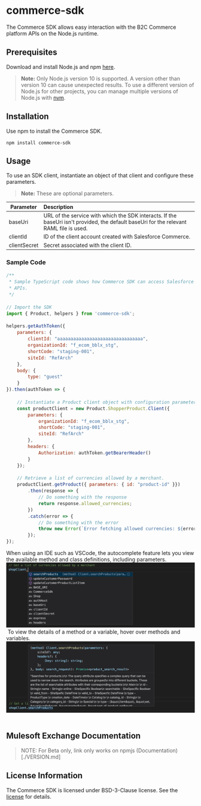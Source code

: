# commerce-sdk
The Commerce SDK allows easy interaction with the B2C Commerce platform APIs on the Node.js runtime.
​
## Prerequisites
Download and install Node.js and npm [here](https://nodejs.org/en/download/).
​
> **Note:** Only Node.js version 10 is supported. A version other than version 10 can cause unexpected results. To use a different version of Node.js for other projects, you can manage multiple versions of Node.js with [nvm](https://github.com/nvm-sh/nvm).
​
## Installation
Use npm to install the Commerce SDK.
​
```
npm install commerce-sdk
```
## Usage
To use an SDK client, instantiate an object of that client and configure these parameters. 
> **Note:** These are optional parameters.

| Parameter | Description |
| --------- | :----------- |
| baseUri | URL of the service with which the SDK interacts. If the baseUri isn't provided, the default baseUri for the relevant RAML file is used.  |
| clientId | ID of the client account created with Salesforce Commerce. |
| clientSecret | Secret associated with the client ID. |


### Sample Code 
```javascript
/**
 * Sample TypeScript code shows how Commerce SDK can access Salesforce Commerce 
 * APIs.
 */
​
// Import the SDK
import { Product, helpers } from 'commerce-sdk';

helpers.getAuthToken({
    parameters: {
        clientId: "aaaaaaaaaaaaaaaaaaaaaaaaaaaaaaaa",
        organizationId: "f_ecom_bblx_stg",
        shortCode: "staging-001",
        siteId: "RefArch"
    },
    body: {
        type: "guest"
    }
}).then(authToken => {

    // Instantiate a Product client object with configuration parameters.
    const productClient = new Product.ShopperProduct.Client({
        parameters: {
            organizationId: "f_ecom_bblx_stg",
            shortCode: "staging-001",
            siteId: "RefArch"
        },
        headers: {
            Authorization: authToken.getBearerHeader()
        }
    });

    // Retrieve a list of currencies allowed by a merchant.
    productClient.getProduct({ parameters: { id: "product-id" }})
        .then(response => {
            // Do something with the response
            return response.allowed_currencies;
        })
        .catch(error => {
            // Do something with the error
            throw new Error(`Error fetching allowed currencies: ${error}`);
        });
});
```

When using an IDE such as VSCode, the autocomplete feature lets you view the available method and class definitions, including parameters.
​
![Autocomplete](./images/Autocomplete.jpg?raw=true "Autocomplete")
​
To view the details of a method or a variable, hover over methods and variables.
​
![Method Details](./images/MethodDetails.jpg?raw=true "Method Details")
​

## Mulesoft Exchange Documentation
> NOTE: For Beta only, link only works on npmjs
(Documentation)[./VERSION.md]

## License Information
The Commerce SDK is licensed under BSD-3-Clause license. See the [license](./LICENSE.txt) for details.
